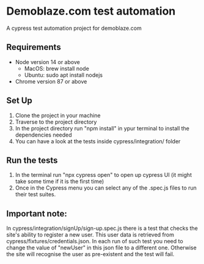 # **Demoblaze.com test automation**
A cypress test automation project for demoblaze.com

## **Requirements**
- Node version 14 or above
    - MacOS: brew install node
    - Ubuntu: sudo apt install nodejs
- Chrome version 87 or above

## **Set Up**
1. Clone the project in your machine
2. Traverse to the project directory 
3. In the project directory run "npm install" in ypur terminal to install the dependencies needed
4. You can have a look at the tests inside cypress/integration/ folder

## **Run the tests**
1. In the terminal run "npx cypress open" to open up cypress UI (it might take some time if it is the first time)
2. Once in the Cypress menu you can select any of the .spec.js files to run their test suites.

## **Important note:**
In cypress/integration/signUp/sign-up.spec.js there is a test that checks the site's ability to register a new user. This user data is retrieved from cypress/fixtures/credentials.json. In each run of such test you need to change the value of "newUser" in this json file to a different one. Otherwise the site will recognise the user as pre-existent and the test will fail. 
